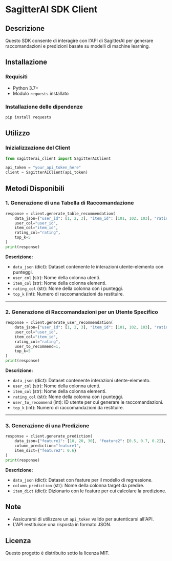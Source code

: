 # SagitterAI SDK Client

## Descrizione
Questo SDK consente di interagire con l'API di SagitterAI per generare raccomandazioni e predizioni basate su modelli di machine learning.

## Installazione

### Requisiti
- Python 3.7+
- Modulo `requests` installato

### Installazione delle dipendenze
```bash
pip install requests
```

## Utilizzo

### Inizializzazione del Client
```python
from sagitterai_client import SagitterAIClient

api_token = "your_api_token_here"
client = SagitterAIClient(api_token)
```

## Metodi Disponibili

### 1. Generazione di una Tabella di Raccomandazione
```python
response = client.generate_table_recommendation(
    data_json={"user_id": [1, 2, 3], "item_id": [101, 102, 103], "rating": [5, 4, 3]},
    user_col="user_id",
    item_col="item_id",
    rating_col="rating",
    top_k=5
)
print(response)
```
**Descrizione:**
- `data_json` (dict): Dataset contenente le interazioni utente-elemento con punteggi.
- `user_col` (str): Nome della colonna utenti.
- `item_col` (str): Nome della colonna elementi.
- `rating_col` (str): Nome della colonna con i punteggi.
- `top_k` (int): Numero di raccomandazioni da restituire.

---

### 2. Generazione di Raccomandazioni per un Utente Specifico
```python
response = client.generate_user_recommendation(
    data_json={"user_id": [1, 2, 3], "item_id": [101, 102, 103], "rating": [5, 4, 3]},
    user_col="user_id",
    item_col="item_id",
    rating_col="rating",
    user_to_recommend=1,
    top_k=5
)
print(response)
```
**Descrizione:**
- `data_json` (dict): Dataset contenente interazioni utente-elemento.
- `user_col` (str): Nome della colonna utenti.
- `item_col` (str): Nome della colonna elementi.
- `rating_col` (str): Nome della colonna con i punteggi.
- `user_to_recommend` (int): ID utente per cui generare le raccomandazioni.
- `top_k` (int): Numero di raccomandazioni da restituire.

---

### 3. Generazione di una Predizione
```python
response = client.generate_prediction(
    data_json={"feature1": [10, 20, 30], "feature2": [0.5, 0.7, 0.2]},
    column_prediction="feature1",
    item_dict={"feature2": 0.6}
)
print(response)
```
**Descrizione:**
- `data_json` (dict): Dataset con feature per il modello di regressione.
- `column_prediction` (str): Nome della colonna target da predire.
- `item_dict` (dict): Dizionario con le feature per cui calcolare la predizione.

## Note
- Assicurarsi di utilizzare un `api_token` valido per autenticarsi all'API.
- L'API restituisce una risposta in formato JSON.

## Licenza
Questo progetto è distribuito sotto la licenza MIT.


